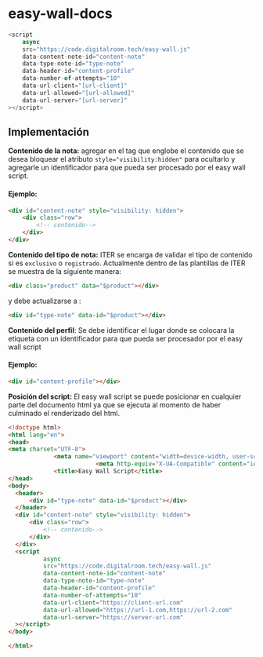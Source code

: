 # easy-wall-docs


```js
<script
    async
    src="https://code.digitalroom.tech/easy-wall.js"
    data-content-note-id="content-note"
    data-type-note-id="type-note"
    data-header-id="content-profile"
    data-number-of-attempts="10"
    data-url-client="[url-client]"
    data-url-allowed="[url-allowed]"
    data-url-server="[url-server]"
></script>
```

## Implementación

**Contenido de la nota:** agregar en el tag que englobe el contenido que se desea bloquear el atributo `style="visibility:hidden"` para ocultarlo y agregarle un identificador para que pueda ser procesado por el easy wall script.

#### Ejemplo:
```html
<div id="content-note" style="visibility: hidden">
    <div class="row">
        <!-- contenido-->
    </div>
</div>
```

**Contenido del tipo de nota:** ITER se encarga de validar el tipo de contenido si es `exclusivo` o `registrado`. Actualmente dentro de las plantillas de ITER se muestra de la siguiente manera:

```html
<div class="product" data="$product"></div>
```

y debe actualizarse a :

```html
<div id="type-note" data-id="$product"></div>
```

**Contenido del perfil**: Se debe identificar el lugar donde se colocara la etiqueta con un identificador para que pueda ser procesador por el easy wall script

#### Ejemplo:
```html
<div id="content-profile"></div>
```

**Posición del script:** El easy wall script se puede posicionar en cualquier parte del documento html ya que se ejecuta al momento de haber culminado el renderizado del html.

```html
<!doctype html>
<html lang="en">
<head>
<meta charset="UTF-8">
             <meta name="viewport" content="width=device-width, user-scalable=no, initial-scale=1.0, maximum-scale=1.0, minimum-scale=1.0">
                         <meta http-equiv="X-UA-Compatible" content="ie=edge">
             <title>Easy Wall Script</title>
</head>
<body>
  <header>
      <div id="type-note" data-id="$product"></div>
  </header>
  <div id="content-note" style="visibility: hidden">
      <div class="row">
          <!-- contenido-->
      </div>
  </div>
  <script
          async
          src="https://code.digitalroom.tech/easy-wall.js"
          data-content-note-id="content-note"
          data-type-note-id="type-note"
          data-header-id="content-profile"
          data-number-of-attempts="10"
          data-url-client="https://client-url.com"
          data-url-allowed="https://url-1.com,https://url-2.com"
          data-url-server="https://server-url.com"
  ></script>
</body>

</html>

```